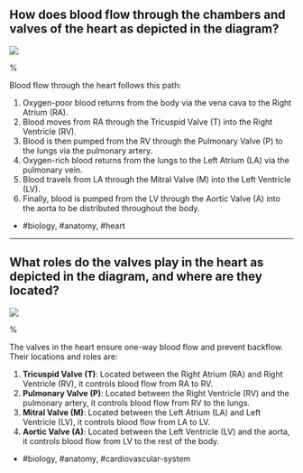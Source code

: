 ## How does blood flow through the chambers and valves of the heart as depicted in the diagram?

![](https://cdn.mathpix.com/cropped/2024_06_22_a15eb54412159871173cg-1.jpg?height=671&width=1108&top_left_y=199&top_left_x=206)

%

Blood flow through the heart follows this path:
1. Oxygen-poor blood returns from the body via the vena cava to the Right Atrium (RA).
2. Blood moves from RA through the Tricuspid Valve (T) into the Right Ventricle (RV).
3. Blood is then pumped from the RV through the Pulmonary Valve (P) to the lungs via the pulmonary artery.
4. Oxygen-rich blood returns from the lungs to the Left Atrium (LA) via the pulmonary vein.
5. Blood travels from LA through the Mitral Valve (M) into the Left Ventricle (LV).
6. Finally, blood is pumped from the LV through the Aortic Valve (A) into the aorta to be distributed throughout the body.

- #biology, #anatomy, #heart

---

## What roles do the valves play in the heart as depicted in the diagram, and where are they located?

![](https://cdn.mathpix.com/cropped/2024_06_22_a15eb54412159871173cg-1.jpg?height=671&width=1108&top_left_y=199&top_left_x=206)

%

The valves in the heart ensure one-way blood flow and prevent backflow. Their locations and roles are:
1. **Tricuspid Valve (T)**: Located between the Right Atrium (RA) and Right Ventricle (RV), it controls blood flow from RA to RV.
2. **Pulmonary Valve (P)**: Located between the Right Ventricle (RV) and the pulmonary artery, it controls blood flow from RV to the lungs.
3. **Mitral Valve (M)**: Located between the Left Atrium (LA) and Left Ventricle (LV), it controls blood flow from LA to LV.
4. **Aortic Valve (A)**: Located between the Left Ventricle (LV) and the aorta, it controls blood flow from LV to the rest of the body.

- #biology, #anatomy, #cardiovascular-system